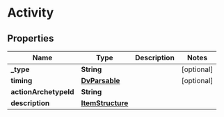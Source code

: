 # Activity

## Properties
Name | Type | Description | Notes
------------ | ------------- | ------------- | -------------
**_type** | **String** |  |  [optional]
**timing** | [**DvParsable**](DvParsable.md) |  |  [optional]
**actionArchetypeId** | **String** |  | 
**description** | [**ItemStructure**](ItemStructure.md) |  | 
